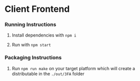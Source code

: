 # Client Frontend

### Running Instructions

1. Install dependencies with `npm i`

2. Run with `npm start`

### Packaging Instructions

1. Run `npm run make` on your target platform which will create a distributable in the `./out/3FA` folder
